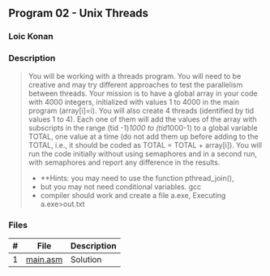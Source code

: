 ## Program 02 - Unix Threads

### Loic Konan

### Description

> You will be working with a threads program. You will need to be creative and may try different approaches
> to test the parallelism between threads. Your mission is to have a global array in your code with 4000
> integers, initialized with values 1 to 4000 in the main program (array[i]=i). You will also create 4 threads
> (identified by tid values 1 to 4). Each one of them will add the values of the array with subscripts in the
> range (tid -1)*1000 to (tid*1000-1) to a global variable TOTAL, one value at a time (do not add them up
> before adding to the TOTAL, i.e., it should be coded as TOTAL = TOTAL + array[i]). You will run the
> code initially without using semaphores and in a second run, with semaphores and report any difference
> in the results.
>
> - **Hints: you may need to use the function pthread_join(),
> - but you may not need conditional variables. gcc
> - compiler should work and create a file a.exe, Executing a.exe>out.txt

### Files

|   #   | File                 | Description |
| :---: | -------------------- | ----------- |
|   1   | [main.asm](main.asm) | Solution    |
